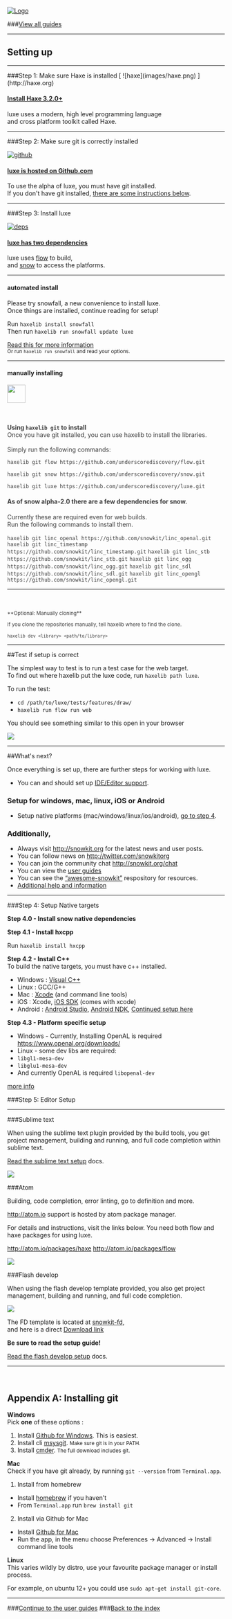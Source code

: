[![Logo](http://luxeengine.com/images/logo.png)](index.html)

###[View all guides](guide.html)

----

## Setting up

---

<a id="step1" name="step1">
###Step 1: Make sure Haxe is installed
</a>
[ ![haxe](images/haxe.png) ](http://haxe.org)

<a href="http://haxe.org/"><h4>Install Haxe 3.2.0+</h4></a>
luxe uses a modern, high level programming language   
and cross platform toolkit called Haxe.

---

<a id="step2" name="step2">
###Step 2: Make sure git is correctly installed
</a>

[ ![github](images/github.png) ](https://github.com)

<a href="https://github.com/underscorediscovery/luxe"><h4>luxe is hosted on Github.com</h4></a>
To use the alpha of luxe, you must have git installed.   
If you don't have git installed, [there are some instructions below](#install-git).

---

<a id="step3" name="step3">
###Step 3: Install luxe
</a>

[ ![deps](images/deps.png) ](https://github.com/underscorediscovery/luxe)

<a href=""><h4>luxe has two dependencies</h4></a>

luxe uses [flow](https://github.com/underscorediscovery/flow) to build,   
and [snow](https://github.com/underscorediscovery/snow) to access the platforms.

---

#### automated install 

Please try snowfall, a new convenience to install luxe.   
Once things are installed, continue reading for setup!   

Run `haxelib install snowfall`   
Then run `haxelib run snowfall update luxe`   

[Read this for more information](https://snowkit.org/2016/02/17/snowfall/)   
<small>Or run `haxelib run snowfall` and read your options.</small>

---
<div>
<h4>manually installing</h4>
<img class="readmore" style="height:3em;" src="images/more.png"/>
<div class="section" style="color:#3c3c3c;">

<br/><br/>
**Using `haxelib git` to install**   
Once you have git installed, you can use haxelib to install the libraries.<br/>
<br/>
Simply run the following commands:<br/>

`haxelib git flow https://github.com/underscorediscovery/flow.git`

`haxelib git snow https://github.com/underscorediscovery/snow.git`

`haxelib git luxe https://github.com/underscorediscovery/luxe.git`

<h4>As of snow alpha-2.0 there are a few dependencies for snow.</h4>

Currently these are required even for web builds.<br/>
Run the following commands to install them.<br/>
<br/>
`haxelib git linc_openal https://github.com/snowkit/linc_openal.git`
`haxelib git linc_timestamp https://github.com/snowkit/linc_timestamp.git`
`haxelib git linc_stb https://github.com/snowkit/linc_stb.git`
`haxelib git linc_ogg https://github.com/snowkit/linc_ogg.git`
`haxelib git linc_sdl https://github.com/snowkit/linc_sdl.git`
`haxelib git linc_opengl https://github.com/snowkit/linc_opengl.git`

<hr/><br/>
<br/>
<small>
**Optional: Manually cloning**   

If you clone the repositories manually, tell haxelib where to find the clone.

`haxelib dev <library> <path/to/library>`
</small>

</div>
</div>

---

##Test if setup is correct

The simplest way to test is to run a test case for the web target.   
To find out where haxelib put the luxe code, run `haxelib path luxe`.

To run the test:

- `cd /path/to/luxe/tests/features/draw/`
- `haxelib run flow run web`

You should see something similar to this open in your browser

![](images/guide.drawing.png)

---

##What's next?

Once everything is set up, there are further steps for working with luxe.

- You can and should set up [IDE/Editor support](#step5).

###  Setup for windows, mac, linux, iOS or Android

- Setup native platforms (mac/windows/linux/ios/android), [go to step 4](#step4).

### Additionally,

- Always visit http://snowkit.org for the latest news and user posts.
- You can follow news on http://twitter.com/snowkitorg
- You can join the community chat http://snowkit.org/chat
- You can view the [user guides](guide.html)
- You can see the [“awesome-snowkit”](https://github.com/anissen/awesome-snowkit) respository for resources.
- [Additional help and information](http://snowkit.org/2014/10/29/quick-setup-guides-and-help/)

---

<a id="step4" name="step4">
###Step 4: Setup Native targets
</a>

**Step 4.0 - Install snow native dependencies**

**Step 4.1 - Install hxcpp**   

Run `haxelib install hxcpp`

**Step 4.2 - Install C++**   
To build the native targets, you must have c++ installed.

- Windows : [Visual C++](https://www.visualstudio.com/en-us/products/visual-studio-community-vs.aspx)   
- Linux : GCC/G++   
- Mac : [Xcode](https://developer.apple.com/xcode/downloads/) (and command line tools)   
- iOS : Xcode, [iOS SDK](https://developer.apple.com/ios/) (comes with xcode)
- Android : [Android Studio](http://developer.android.com/tools/studio/index.html), [Android NDK](https://developer.android.com/tools/sdk/ndk/index.html), [Continued setup here](http://snowkit.org/2014/10/29/quick-setup-guides-and-help/#androidspecificsetup)

**Step 4.3 - Platform specific setup** 

- Windows - Currently, Installing OpenAL is required https://www.openal.org/downloads/
- Linux - some dev libs are required:
 - `libgl1-mesa-dev`
 - `libglu1-mesa-dev`
 - And currently OpenAL is required `libopenal-dev`

[more info](http://snowkit.org/2016/02/15/snow-alpha-2-0-changelog/)

<a id="step5" name="step5">
###Step 5: Editor Setup
</a>

---

###Sublime text

When using the sublime text plugin provided by the build tools, you get project management, building and running, and full code completion within sublime text.

[Read the sublime text setup](https://underscorediscovery.github.io/flow/guide/sublimetext.html) docs.

![](images/plugins/sublime.png)

###Atom

Building, code completion, error linting, go to definition and more.

http://atom.io support is hosted by atom package manager.

For details and instructions, visit the links below.
You need both flow and haxe packages for using luxe.

http://atom.io/packages/haxe
http://atom.io/packages/flow

![](images/plugins/atom.png)

###Flash develop

When using the flash develop template provided, you also get project management, building and running, and full code completion.

![](images/plugins/fd.png)

The FD template is located at [snowkit-fd](https://github.com/Chman/Snowkit-FD),   
and here is a direct [Download link](https://github.com/Chman/Snowkit-FD/blob/master/SnowkitTemplate.fdz?raw=true)

**Be sure to read the setup guide!**

[Read the flash develop setup](https://underscorediscovery.github.io/flow/guide/flashdevelop.html) docs.

---

<a id="install-git" name="install-git">&nbsp;</a>
## Appendix A: Installing git

**Windows**   
Pick **one** of these options :

1. Install [Github for Windows](https://windows.github.com/). This is easiest.
2. Install cli [msysgit](http://msysgit.github.io/). <small>Make sure git is in your PATH.</small>
3. Install [cmder](http://gooseberrycreative.com/cmder/). <small>The full download includes git.</small>

**Mac**   
Check if you have git already, by running `git --version` from `Terminal.app`.

1. Install from homebrew
  - Install [homebrew](http://brew.sh/) if you haven't   
  - From <code>Terminal.app</code> run `brew install git`

2. Install via Github for Mac
  - Install [Github for Mac](https://mac.github.com/)
  - Run the app, in the menu choose Preferences -> Advanced -> Install command line tools

**Linux**   
This varies wildly by distro, use your favourite package manager or install process.

For example, on ubuntu 12+ you could use `sudo apt-get install git-core`.


---

###[Continue to the user guides](guide.html)
###[Back to the index](index.html)

&nbsp;   
&nbsp;   
&nbsp;   
&nbsp;   
&nbsp;   


